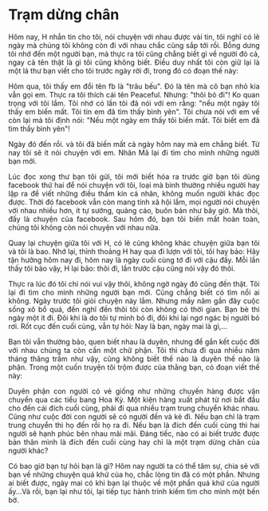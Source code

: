# Trạm dừng chân


<p style = "text-align: justify">Hôm nay, H nhắn tin cho tôi, nói chuyện với nhau được vài tin, tôi nghĩ có lẽ ngày mà chúng tôi không còn đi với nhau chắc cũng sắp tới rồi. Bỗng dưng tôi nhớ đến một người bạn, mà thực ra tôi cũng chẳng biết gì về người đó cả, ngay cả tên thật là gì tôi cũng không biết. Điều duy nhất tôi còn giữ lại là một lá thư bạn viết cho tôi trước ngày rời đi, trong đó có đoạn thế này:</p>

<p style = "text-align: justify">Hôm qua, tôi thấy em đổi tên fb là "trâu bếu". Đó là tên mà cô bạn nhỏ kia vẫn gọi em. Thực ra tôi thích cái tên Peaceful. Nhưng: "thôi bỏ đi"! Ko quan trọng với tôi lắm. Tôi nhớ có lần tôi đã nói với em rằng: "nếu một ngày tôi thấy em biến mất. Tôi tin em đã tìm thấy bình yên". Tôi chưa nói với em vế còn lại mà tôi định nói: "Nếu một ngày em thấy tôi biến mất. Tôi biết em đã tìm thấy bình yên"!</p>

<p style = "text-align: justify">Ngày đó đến rồi. và tôi đã biến mất cả ngày hôm nay mà em chẳng biết. Từ nay tôi sẽ ít nói chuyện với em. Nhân Mã lại đi tìm cho mình những người bạn mới.</p>

<p style = "text-align: justify">Lúc đọc xong thư bạn tôi gửi, tôi mới biết hóa ra trước giờ bạn tôi dùng facebook thứ hai để nói chuyện với tôi, loại mà bình thường nhiều người hay lập ra để viết những điều thầm kín cá nhân, không muốn người khác đọc  được. Thời đó facebook vẫn còn mang tính xã hội lắm, mọi người nói chuyện với nhau nhiều hơn, ít tự sướng, quảng cáo, buôn bán như bây giờ. Mà thôi, đấy là chuyện của facebook. Sau hôm đó, bạn tôi biến mất hoàn toàn, chúng tôi không còn nói chuyện với nhau nữa.</p>

<p style = "text-align: justify">Quay lại chuyện giữa tôi với H, có lẽ cũng không khác chuyện giữa bạn tôi và tôi là bao. Nhớ lại, thỉnh thoảng H hay qua đi lượn với tôi, tôi hay bảo: Hãy tận hưởng hôm nay đi, hôm nay là ngày cuối cùng tớ đi với cậu đấy. Mỗi lần thấy tôi bảo vậy, H lại bảo: thôi đi, lần trước cậu cũng nói vậy đó thôi.</p>

<p style = "text-align: justify">Thực ra lúc đó tôi chỉ nói vui vậy thôi, không ngờ ngày đó cũng đến thật. Tôi lại đi tìm cho mình những người bạn mới. Cũng chẳng biết có tìm nổi ai không. Ngày trước tôi giỏi chuyện này lắm. Nhưng mấy năm gần đây cuộc sống xô bồ quá, đến nghĩ đến thôi tôi còn không có thời gian. Bạn bè thì ngày một ít đi. Đôi khi là do tôi tự mình bỏ đi, đôi khi lại ngơ ngác bị người bỏ rơi. Rốt cục đến cuối cùng, vẫn tự hỏi: Nay là bạn, ngày mai là gì,...</p>

<p style = "text-align: justify">Bạn tôi vẫn thường bảo, quen biết nhau là duyên, nhưng để gắn kết cuộc đời với nhau chúng ta còn cần một chữ phận. Tôi thì chưa đi qua nhiều năm tháng thăng trầm như vậy, cũng không biết thế nào là duyên thế nào là phận. Trong một cuốn truyện tôi trộm được của thằng bạn, có đoạn viết thế này:</p>

<p style = "text-align: justify">Duyên phận con người có vẻ giống như những chuyến hàng được vận chuyển qua các tiểu bang Hoa Kỳ. Một kiện hàng xuất phát từ nơi bắt đầu cho đến cái đích cuối cùng, phải đi qua nhiều trạm trung chuyển khác nhau. Cũng như cuộc đời con người sẽ có người đến và kẻ đi. Nếu bạn chỉ là trạm trung chuyển thì họ đến rồi họ ra đi. Nếu bạn là đích đến cuối cùng thì hai người sẽ hạnh phúc bên nhau mãi mãi. Đáng tiếc, nào có ai biết trước được bản thân mình là đích đến cuối cùng hay chỉ là một trạm dừng chân của người khác?</p>

<p style = "text-align: justify">Có bao giờ bạn tự hỏi bạn là gì? Hôm nay người ta có thể tâm sự, chia sẻ với bạn về những chuyện quá khứ của họ, chắc lòng tin đã có một phần. Nhưng ai biết được, ngày mai có khi bạn lại thuộc về một phần quá khứ của người ấy...Và rồi, bạn lại như tôi, lại tiếp tục hành trình kiếm tìm cho mình một bến bờ.</p>

